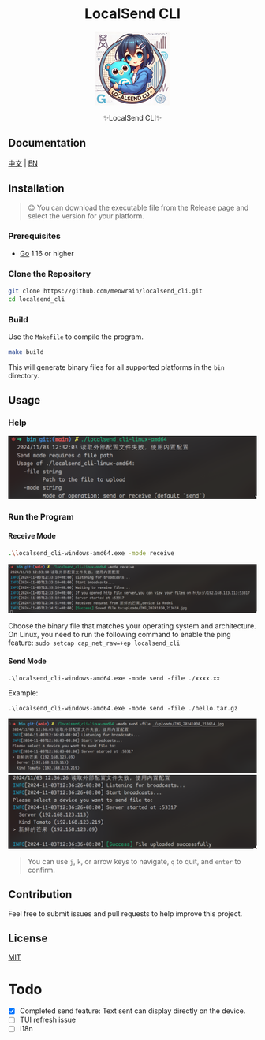 
<div align="center">
<h1>LocalSend CLI</h1>
  <img src="../doc/images/logo.png" alt="LocalSend CLI logo" width="150" height="150">
  <p>✨LocalSend CLI✨</p>
</div>

## Documentation

[中文](doc/README_zh.md) | [EN](doc/README_en.md)

## Installation

> 😊 You can download the executable file from the Release page and select the version for your platform.

### Prerequisites

- [Go](https://golang.org/dl/) 1.16 or higher

### Clone the Repository

```sh
git clone https://github.com/meowrain/localsend_cli.git
cd localsend_cli
```

### Build

Use the `Makefile` to compile the program.

```sh
make build
```

This will generate binary files for all supported platforms in the `bin` directory.

## Usage

### Help

![Help](../doc/images/image-1.png)

### Run the Program

#### Receive Mode

```sh
.\localsend_cli-windows-amd64.exe -mode receive
```

![alt text](../doc/images/image-2.png)

Choose the binary file that matches your operating system and architecture.
On Linux, you need to run the following command to enable the ping feature:
`sudo setcap cap_net_raw=+ep localsend_cli`

#### Send Mode

```
.\localsend_cli-windows-amd64.exe -mode send -file ./xxxx.xx
```

Example:

```
.\localsend_cli-windows-amd64.exe -mode send -file ./hello.tar.gz
```

![alt text](../doc/images/image-3.png)
![alt text](../doc/images/image-4.png)

> You can use `j`, `k`, or arrow keys to navigate, `q` to quit, and `enter` to confirm.

## Contribution

Feel free to submit issues and pull requests to help improve this project.

## License

[MIT](LICENSE)

# Todo

- [x] Completed send feature: Text sent can display directly on the device.
- [ ] TUI refresh issue
- [ ] i18n